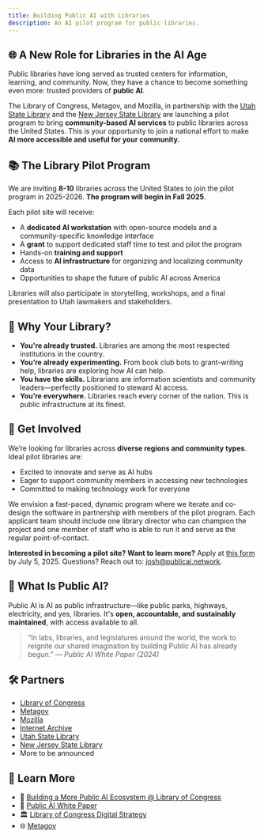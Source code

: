 ```yaml
---
title: Building Public AI with Libraries
description: An AI pilot program for public libraries.
---
```


## 🌐 A New Role for Libraries in the AI Age

Public libraries have long served as trusted centers for information, learning, and community. Now, they have a chance to become something even more: trusted providers of **public AI**.

The Library of Congress, Metagov, and Mozilla, in partnership with the [Utah State Library](https://library.utah.gov/) and the [New Jersey State Library](https://www.njstatelib.org/) are launching a pilot program to bring **community-based AI services** to public libraries across the United States. This is your opportunity to join a national effort to make **AI more accessible and useful for your community.**

## 📚 The Library Pilot Program

We are inviting **8-10** libraries across the United States to join the pilot program in 2025-2026. **The program will begin in Fall 2025**.

Each pilot site will receive:
- A **dedicated AI workstation** with open-source models and a community-specific knowledge interface
- A **grant** to support dedicated staff time to test and pilot the program
- Hands-on **training and support**
- Access to **AI infrastructure** for organizing and localizing community data
- Opportunities to shape the future of public AI across America

Libraries will also participate in storytelling, workshops, and a final presentation to Utah lawmakers and stakeholders.

## 🤝 Why Your Library?

- **You're already trusted.** Libraries are among the most respected institutions in the country.
- **You’re already experimenting.** From book club bots to grant-writing help, libraries are exploring how AI can help.
- **You have the skills.** Librarians are information scientists and community leaders—perfectly positioned to steward AI access.
- **You’re everywhere.** Libraries reach every corner of the nation. This is public infrastructure at its finest.

## 🚀 Get Involved

We’re looking for libraries across **diverse regions and community types**. Ideal pilot libraries are:
- Excited to innovate and serve as AI hubs
- Eager to support community members in accessing new technologies
- Committed to making technology work for everyone

We envision a fast-paced, dynamic program where we iterate and co-design the software in partnership with members of the pilot program. Each applicant team should include one library director who can champion the project and one member of staff who is able to run it and serve as the regular point-of-contact.

**Interested in becoming a pilot site? Want to learn more?**
Apply at [this form](https://forms.gle/FPJhXAhnZ4pcqwuT9) by July 5, 2025. Questions? Reach out to: [josh@publicai.network](mailto:josh@publicai.network).

## 🧠 What Is Public AI?

Public AI is AI as public infrastructure—like public parks, highways, electricity, and yes, libraries. It's **open, accountable, and sustainably maintained**, with access available to all.

> “In labs, libraries, and legislatures around the world, the work to reignite our shared imagination by building Public AI has already begun.”  — *Public AI White Paper (2024)*

## 🛠️ Partners

- [Library of Congress](https://loc.gov)
- [Metagov](https://metagov.org/)
- [Mozilla](https://mozilla.org)
- [Internet Archive](https://archive.org/)
- [Utah State Library](https://library.utah.gov/)
- [New Jersey State Library](https://www.njstatelib.org)
- More to be announced

## 📖 Learn More

- 📣 [Building a More Public AI Ecosystem @ Library of Congress](https://www.aspendigital.org/event/building-a-more-public-ai-ecosystem/)
- 📄 [Public AI White Paper](https://publicai.network/whitepaper)
- 🏛️ [Library of Congress Digital Strategy](https://loc.gov/digital-strategy)
- 🌐 [Metagov](https://metagov.org)
